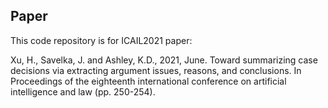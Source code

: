 ## Paper

This code repository is for ICAIL2021 paper:

Xu, H., Savelka, J. and Ashley, K.D., 2021, June. Toward summarizing case decisions via extracting argument issues, reasons, and conclusions. In Proceedings of the eighteenth international conference on artificial intelligence and law (pp. 250-254).